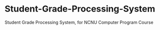 # Student-Grade-Processing-System
Student Grade Processing System, for NCNU Computer Program Course
